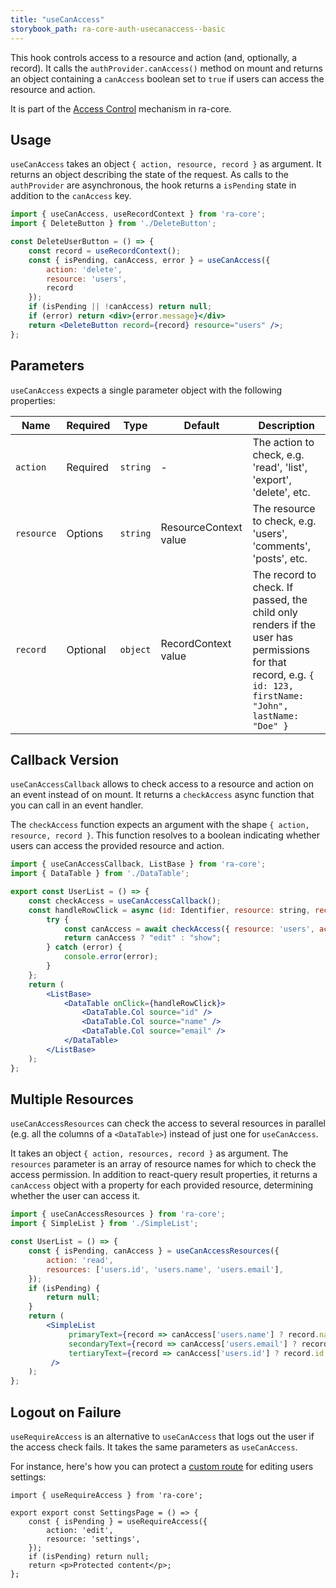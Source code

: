```yaml
---
title: "useCanAccess"
storybook_path: ra-core-auth-usecanaccess--basic
---
```


This hook controls access to a resource and action (and, optionally, a record). It calls the `authProvider.canAccess()` method on mount and returns an object containing a `canAccess` boolean set to `true` if users can access the resource and action.

It is part of the [Access Control](./Permissions.md#access-control) mechanism in ra-core.

## Usage

`useCanAccess` takes an object `{ action, resource, record }` as argument. It returns an object describing the state of the request. As calls to the `authProvider` are asynchronous, the hook returns a `isPending` state in addition to the `canAccess` key.

```jsx
import { useCanAccess, useRecordContext } from 'ra-core';
import { DeleteButton } from './DeleteButton';

const DeleteUserButton = () => {
    const record = useRecordContext();
    const { isPending, canAccess, error } = useCanAccess({
        action: 'delete',
        resource: 'users',
        record
    });
    if (isPending || !canAccess) return null;
    if (error) return <div>{error.message}</div>
    return <DeleteButton record={record} resource="users" />;
};
```

## Parameters

`useCanAccess` expects a single parameter object with the following properties:

| Name | Required | Type | Default | Description |
| --- | --- | --- | --- | --- |
| `action` | Required | `string` | - | The action to check, e.g. 'read', 'list', 'export', 'delete', etc. |
| `resource` | Options | `string` | ResourceContext value | The resource to check, e.g. 'users', 'comments', 'posts', etc. |
| `record` | Optional | `object` | RecordContext value | The record to check. If passed, the child only renders if the user has permissions for that record, e.g. `{ id: 123, firstName: "John", lastName: "Doe" }` |

## Callback Version

`useCanAccessCallback` allows to check access to a resource and action on an event instead of on mount. It returns a `checkAccess` async function that you can call in an event handler. 

The `checkAccess` function expects an argument with the shape `{ action, resource, record }`. This function resolves to a boolean indicating whether users can access the provided resource and action.

```jsx
import { useCanAccessCallback, ListBase } from 'ra-core';
import { DataTable } from './DataTable';

export const UserList = () => {
    const checkAccess = useCanAccessCallback();
    const handleRowClick = async (id: Identifier, resource: string, record: Record) => {
        try {
            const canAccess = await checkAccess({ resource: 'users', action: 'edit', record });
            return canAccess ? "edit" : "show";
        } catch (error) {
            console.error(error);
        }
    };
    return (
        <ListBase>
            <DataTable onClick={handleRowClick}>
                <DataTable.Col source="id" />
                <DataTable.Col source="name" />
                <DataTable.Col source="email" />
            </DataTable>
        </ListBase>
    );
};
```

## Multiple Resources

`useCanAccessResources` can check the access to several resources in parallel (e.g. all the columns of a `<DataTable>`) instead of just one for `useCanAccess`.

It takes an object `{ action, resources, record }` as argument. The `resources` parameter is an array of resource names for which to check the access permission. In addition to react-query result properties, it returns a `canAccess` object with a property for each provided resource, determining whether the user can access it.

```jsx
import { useCanAccessResources } from 'ra-core';
import { SimpleList } from './SimpleList';

const UserList = () => {
    const { isPending, canAccess } = useCanAccessResources({
        action: 'read',
        resources: ['users.id', 'users.name', 'users.email'],
    });
    if (isPending) {
        return null;
    }
    return (
        <SimpleList
             primaryText={record => canAccess['users.name'] ? record.name : ''}
             secondaryText={record => canAccess['users.email'] ? record.email : ''}
             tertiaryText={record => canAccess['users.id'] ? record.id : ''}
         />
    );
};
```

## Logout on Failure

`useRequireAccess` is an alternative to `useCanAccess` that logs out the user if the access check fails. It takes the same parameters as `useCanAccess`.

For instance, here's how you can protect a [custom route](../app-configuration/CustomRoutes.md) for editing users settings:

```tsx
import { useRequireAccess } from 'ra-core';

export export const SettingsPage = () => {
    const { isPending } = useRequireAccess({
        action: 'edit',
        resource: 'settings',
    });
    if (isPending) return null;
    return <p>Protected content</p>;
};
```
